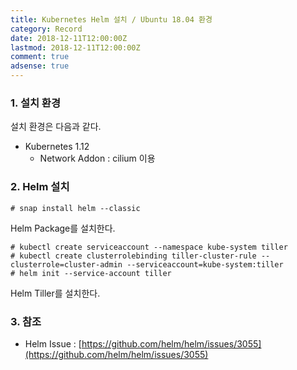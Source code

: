 ```yaml
---
title: Kubernetes Helm 설치 / Ubuntu 18.04 환경
category: Record
date: 2018-12-11T12:00:00Z
lastmod: 2018-12-11T12:00:00Z
comment: true
adsense: true
---
```


### 1. 설치 환경

설치 환경은 다음과 같다.
* Kubernetes 1.12
  * Network Addon : cilium 이용

### 2. Helm 설치

~~~
# snap install helm --classic
~~~

Helm Package를 설치한다.

~~~
# kubectl create serviceaccount --namespace kube-system tiller
# kubectl create clusterrolebinding tiller-cluster-rule --clusterrole=cluster-admin --serviceaccount=kube-system:tiller
# helm init --service-account tiller
~~~

Helm Tiller를 설치한다.

### 3. 참조

* Helm Issue : [https://github.com/helm/helm/issues/3055](https://github.com/helm/helm/issues/3055)